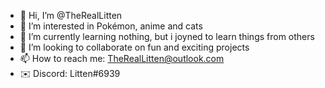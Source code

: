 - 👋 Hi, I’m @TheRealLitten
- 👀 I’m interested in Pokémon, anime and cats 
- 🌱 I’m currently learning nothing, but i joyned to learn things from others
- 💞️ I’m looking to collaborate on fun and exciting projects 
- 📫 How to reach me: TheRealLitten@outlook.com 
- ✉️ Discord: Litten#6939

